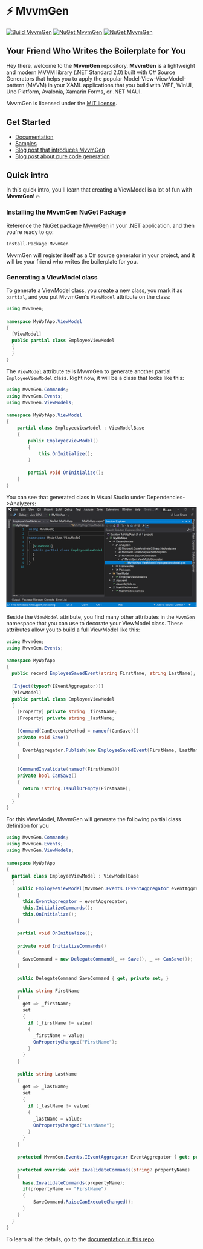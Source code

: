# ⚡ MvvmGen 

[![Build MvvmGen](https://github.com/thomasclaudiushuber/mvvmgen/actions/workflows/build_mvvmgen.yml/badge.svg)](https://github.com/thomasclaudiushuber/mvvmgen/actions/workflows/build_mvvmgen.yml)
[![NuGet MvvmGen](https://img.shields.io/nuget/v/MvvmGen.svg?label=NuGet%20MvvmGen)](https://www.nuget.org/packages/Mvvmgen)
[![NuGet MvvmGen](https://img.shields.io/nuget/v/MvvmGen.PureCodeGeneration.svg?label=NuGet%20MvvmGen.PureCodeGeneration)](https://www.nuget.org/packages/Mvvmgen.PureCodeGeneration)

## Your Friend Who Writes the Boilerplate for You

Hey there, welcome to the **MvvmGen** repository. **MvvmGen** is a lightweight 
and modern MVVM library (.NET Standard 2.0) built with C# Source Generators
that helps you to apply the popular Model-View-ViewModel-pattern (MVVM) 
in your XAML applications that you build with WPF, WinUI, Uno Platform, 
Avalonia, Xamarin Forms, or .NET MAUI.

MvvmGen is licensed under the [MIT license](LICENSE).

## Get Started

- [Documentation](docs/00_start_here.md)
- [Samples](https://github.com/thomasclaudiushuber/mvvmgen-samples)
- [Blog post that introduces MvvmGen](https://www.thomasclaudiushuber.com/2021/05/12/introducing-the-mvvmgen-library)
- [Blog post about pure code generation](https://www.thomasclaudiushuber.com/2021/05/19/mvvmgen-the-special-edition-pure-code-generation)

## Quick intro

In this quick intro, you'll learn that creating a ViewModel is a lot of fun with **MvvmGen**! 🔥 

### Installing the MvvmGen NuGet Package 
Reference the NuGet package [MvvmGen](https://www.nuget.org/packages/MvvmGen/) 
in your .NET application, and then you're ready to go:
```
Install-Package MvvmGen
```  

MvvmGen will register itself as a C# source generator in your project, 
and it will be your friend who writes the boilerplate for you.

### Generating a ViewModel class

To generate a ViewModel class, you create a new class, you mark it as `partial`,
and you put MvvmGen's `ViewModel` attribute on the class:

```csharp
using MvvmGen;

namespace MyWpfApp.ViewModel
{
  [ViewModel]
  public partial class EmployeeViewModel
  {
  }
}
```

The `ViewModel` attribute tells MvvmGen to generate another
 partial `EmployeeViewModel` class. Right now, it will be a class 
that looks like this:

```csharp
using MvvmGen.Commands;
using MvvmGen.Events;
using MvvmGen.ViewModels;

namespace MyWpfApp.ViewModel
{
    partial class EmployeeViewModel : ViewModelBase
    {
        public EmployeeViewModel()
        {
            this.OnInitialize();
        }

        partial void OnInitialize();
    }
}
```

You can see that generated class in Visual Studio under Dependencies->Analyzers:
![Generated class](docs/images/generate_a_viewModel_01.png)

Beside the `ViewModel` attribute, you find many other attributes in the `MvvmGen` namespace 
that you can use to decorate your ViewModel class. These attributes allow you to 
build a full ViewModel like this:

```csharp
using MvvmGen;
using MvvmGen.Events;

namespace MyWpfApp
{
  public record EmployeeSavedEvent(string FirstName, string LastName);

  [Inject(typeof(IEventAggregator))]
  [ViewModel]
  public partial class EmployeeViewModel
  {
    [Property] private string _firstName;
    [Property] private string _lastName;

    [Command(CanExecuteMethod = nameof(CanSave))]
    private void Save()
    {
      EventAggregator.Publish(new EmployeeSavedEvent(FirstName, LastName));
    }

    [CommandInvalidate(nameof(FirstName))]
    private bool CanSave()
    {
      return !string.IsNullOrEmpty(FirstName);
    }
  }
}
```
For this ViewModel, MvvmGen will generate the following partial class definition for you
```csharp
using MvvmGen.Commands;
using MvvmGen.Events;
using MvvmGen.ViewModels;

namespace MyWpfApp
{
  partial class EmployeeViewModel : ViewModelBase
  {
    public EmployeeViewModel(MvvmGen.Events.IEventAggregator eventAggregator)
    {
      this.EventAggregator = eventAggregator;
      this.InitializeCommands();
      this.OnInitialize();
    }

    partial void OnInitialize();

    private void InitializeCommands()
    {
      SaveCommand = new DelegateCommand(_ => Save(), _ => CanSave());
    }

    public DelegateCommand SaveCommand { get; private set; }

    public string FirstName
    {
      get => _firstName;
      set
      {
        if (_firstName != value)
        {
          _firstName = value;
          OnPropertyChanged("FirstName");
        }
      }
    }

    public string LastName
    {
      get => _lastName;
      set
      {
        if (_lastName != value)
        {
          _lastName = value;
          OnPropertyChanged("LastName");
        }
      }
    }

    protected MvvmGen.Events.IEventAggregator EventAggregator { get; private set; }
    
    protected override void InvalidateCommands(string? propertyName)
    {
      base.InvalidateCommands(propertyName);
      if(propertyName == "FirstName")
      {
          SaveCommand.RaiseCanExecuteChanged();
      }
    }
  }
}
```

To learn all the details, go to the [documentation in this repo](docs/00_start_here.md).
